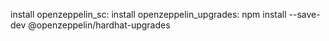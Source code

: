 install openzeppelin_sc:
install openzeppelin_upgrades: npm install --save-dev @openzeppelin/hardhat-upgrades
